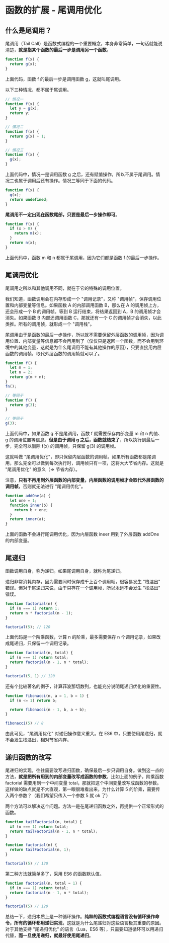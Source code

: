 # 函数的扩展 - 尾调用优化

## 什么是尾调用？

尾调用（Tail Call）是函数式编程的一个重要概念，本身非常简单，一句话就能说清楚，**就是指某个函数的最后一步是调用另一个函数**。

```javascript
function f(x) {
  return g(x);
}
```

上面代码，函数 f 的最后一步是调用函数 g，这就叫尾调用。

以下三种情况，都不属于尾调用。

```javascript
// 情况一
function f(x) {
  let y = g(x);
  return y;
}

// 情况二
function f(x) {
  return g(x) + 1;
}

// 情况三
function f(x) {
  g(x);
}
```

上面代码中，情况一是调用函数 g 之后，还有赋值操作，所以不属于尾调用。情况二也属于调用后还有操作。情况三等同于下面的代码。

```javascript
function f(x) {
  g(x);
  return undefined;
}
```

**尾调用不一定出现在函数尾部，只要是最后一步操作即可**。

```javascript
function f(x) {
  if (x > 0) {
    return m(x);
  }
  return n(x);
}
```

上面代码中，函数 m 和 n 都属于尾调用，因为它们都是函数 f 的最后一步操作。

## 尾调用优化

尾调用之所以和其他调用不同，就在于它的特殊的调用位置。

我们知道，函数调用会在内存形成一个 "调用记录"，又称 "调用帧"，保存调用位置和内部变量等信息。如果函数 A 的内部调用函数 B，那么在 A 的调用帧上方，还会形成一个 B 的调用帧。等到 B 运行结束，将结果返回到 A，B 的调用帧才会消失。如果函数 B 内部还调用函数 C，那就还有一个 C 的调用帧才会消失，以此类推。所有的调用帧，就形成一个 "调用栈"。

尾调用由于是函数的最后一步操作，所以就不需要保留外层函数的调用帧，因为调用位置、内部变量等信息都不会再用到了（仅仅只是返回一个函数，而不会用到环境中的其他变量，这就是为什么尾调用不能有其他操作的原因），只要直接用内层函数的调用帧，取代外层函数的调用帧就可以了。

```javascript
function f() {
  let m = 1;
  let n = 2;
  return g(m + n);
}
fn();

// 等同于
function f() {
  return g(3);
}

// 等同于
g(3);
```

上面代码中，如果函数 g 不是尾调用，函数 f 就需要保存内部变量 m 和 n 的值、g 的调用位置等信息。**但是由于调用 g 之后，函数就结束了**，所以执行到最后一步，完全可以删除 f(x) 的调用帧，只保留 g(3) 的调用帧。

这就叫做 "尾调用优化"，即只保留内层函数的调用帧。如果所有函数都是尾调用，那么完全可以做到每次执行时，调用帧只有一项，这将大大节省内存。这就是 "尾调用优化" 的意义（=> 节省内存）。

注意，**只有不再用到外层函数的内部变量，内层函数的调用帧才会取代外层函数的调用帧**，否则就无法进行 "尾调用优化"。

```javascript
function addOne(a) {
  let one = 1;
  function inner(b) {
    return b + one;
  }
  return inner(a);
}
```

上面的函数不会进行尾调用优化，因为内层函数 ineer 用到了外层函数 addOne 的内部变量。

## 尾递归

函数调用自身，称为递归。如果尾调用自身，就称为尾递归。

递归非常消耗内存，因为需要同时保存成千上百个调用帧，很容易发生 "栈溢出" 错误。但对于尾递归来说，由于只存在一个调用帧，所以永远不会发生 "栈溢出" 错误。

```javascript
function factorial(n) {
  if (n === 1) return 1;
  return n * factorial(n - 1);
}

factorial(5); // 120
```

上面代码是一个阶乘函数，计算 n 的阶乘，最多需要保存 n 个调用记录，如果改成尾递归，只保留一个调用记录。

```javascript
function factorial(n, total) {
  if (n === 1) return total;
  return factorial(n - 1, n * total);
}

factorial(5, 1) // 120
```

还有个比较著名的例子，计算菲波那切数列，也能充分说明尾递归优化的重要性。

```javascript
function fibonacci(n, a = 1, b = 1) {
  if (n <= 1) return b;

  return fibonacci(n - 1, b, a + b);
}

fibonacci(5) // 8
```

由此可见，"尾调用优化" 对递归操作意义重大。在 ES6 中，只要使用尾递归，就不会发生栈溢出，相对节省内存。

## 递归函数的改写

尾递归的实现，往往需要改写递归函数，确保最后一步只调用自身。做到这一点的方法，**就是把所有用到的内部变量改写成函数的参数**。比如上面的例子，阶乘函数 factorial 需要用到一个中间变量 total，那就把这个中间变量改写成函数的参数。这样做的缺点就是不大直观，第一眼很难看出来，为什么计算 5 的阶乘，需要传入两个参数？（我们希望只传入一个参数 5 就 ok 了）

两个方法可以解决这个问题。方法一是在尾递归函数之外，再提供一个正常形式的函数。

```javascript
function tailFactorial(n, total) {
  if (n === 1) return total;
  return tailFactorial(n - 1, n * total);
}

function factorial(n) {
  return tailFactorial(n, 1);
}

factorial(5) // 120
```

第二种方法就简单多了，采用 ES6 的函数默认值。

```javascript
function factorial(n, total = 1) {
  if (n === 1) return total;
  return factorial(n - 1, n * total);
}

factorial(5) // 120
```

总结一下，递归本质上是一种循环操作。**纯粹的函数式编程语言没有循环操作命令，所有的循环都用递归实现**，这就是为什么尾递归对这些语言极其重要的原因。对于其他支持 "尾递归优化" 的语言（Lua，ES6 等），只需要知道循环可以用递归代替，**而一旦使用递归，就最好使用尾递归**。


